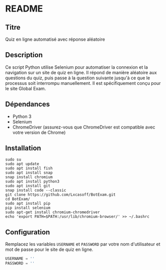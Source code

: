 
# README

## Titre

Quiz en ligne automatisé avec réponse aléatoire

## Description

Ce script Python utilise Selenium pour automatiser la connexion et la navigation sur un site de quiz en ligne. Il répond de manière aléatoire aux questions du quiz, puis passe à la question suivante jusqu'à ce que le processus soit interrompu manuellement. Il est spécifiquement conçu pour le site Global Exam.

## Dépendances

- Python 3
- Selenium
- ChromeDriver (assurez-vous que ChromeDriver est compatible avec votre version de Chrome)

## Installation


```shell
sudo su
sudo apt update
sudo apt install fish
sudo apt install snap
snap install chromium
sudo apt install python3
sudo apt install git
snap install code --classic
git clone https://github.com/Lxcasoff/BotExam.git
cd BotExam/
sudo apt install pip
pip install selenium
sudo apt-get install chromium-chromedriver
echo 'export PATH=$PATH:/usr/lib/chromium-browser/' >> ~/.bashrc
```
## Configuration

Remplacez les variables `USERNAME` et `PASSWORD` par votre nom d'utilisateur et mot de passe pour le site de quiz en ligne.

```python
USERNAME = ''
PASSWORD = ''
```
